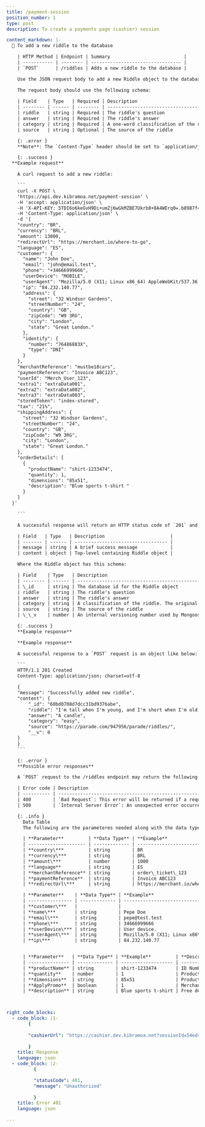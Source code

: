 ```yaml
---
title: /payment-session
position_number: 1
type: post
description: To create a payments page (cashier) session

content_markdown: |-
  📌 To add a new riddle to the database

    | HTTP Method | Endpoint | Summary                           |
    | ----------- | -------- | --------------------------------- |
    | `POST`      | /riddles | Adds a new riddle to the database |

    Use the JSON request body to add a new Riddle object to the database.

    The request body should use the following schema:
    
    | Field    | Type   | Required | Description                                                                                                                                                                                               |
    | -------- | ------ | -------- | --------------------------------------------------------------------------------------------------------------------------------------------------------------------------------------------------------- |
    | riddle   | string | Required | The riddle's question                                                                                                                                                                                     |
    | answer   | string | Required | The riddle's answer                                                                                                                                                                                       |
    | category | string | Required | A one-word classification of the riddle. It should not contain spaces. The original database includes the categories: easy, hard, funny, kids, math, and word. This is not an enum and more can be added. |
    | source   | string | Optional | The source of the riddle

    {: .error }
    **Note**: The `Content-Type` header should be set to `application/json`.

    {: .success }
  **Example request**

    A curl request to add a new riddle:

    ```
    curl -X POST \
    'https://api.dev.kibramoa.net/payment-session' \
    -H 'accept: application/json' \
    -H 'X-API-KEY: 5TDI6o6keGvH9Di+umZj6wGkMZBE7Ukrb8+8A4WErq0=.b8987f40-e1cf-488c-843a-7a634f245a81' \
    -H 'Content-Type: application/json' \
    -d '{
    "country": "BR",
    "currency": "BRL",
    "amount": 13000,
    "redirectUrl": "https://merchant.io/where-to-go",
    "language": "ES",
    "customer": {
      "name": "John Doe",
      "email": "john@email.test",
      "phone": "+34666999666",
      "userDevice": "MOBILE",
      "userAgent": "Mozilla/5.0 (X11; Linux x86_64) AppleWebKit/537.36 (KHTML, like Gecko) Chrome/51.0.2704.103 Safari/537.36",
      "ip": "84.232.140.77",
      "address": {
        "street": "32 Windsor Gardens",
        "streetNumber": "24",
        "country": "GB",
        "zipCode": "W9 3RG",
        "city": "London",
        "state": "Great London."
      },
      "identify": {
        "number": "76486883X",
        "type": "DNI"
      }
    },
    "merchantReference": "mustbe18cars",
    "paymentReference": "Invoice ABC123",
    "userId": "Merch_User_123",
    "extra1": "extraData001",
    "extra2": "extraData002",
    "extra3": "extraData003",
    "storedToken": "index-stored",
    "tax": "21%",
    "shippingAddress": {
      "street": "32 Windsor Gardens",
      "streetNumber": "24",
      "country": "GB",
      "zipCode": "W9 3RG",
      "city": "London",
      "state": "Great London."
    },
    "orderDetails": [
      {
        "productName": "shirt-1233474",
        "quantity": 1,
        "dimensions": "85x51",
        "description": "Blue sports t-shirt "
      }
    ]
  }'

    ```

    A successful response will return an HTTP status code of `201` and have the following schema:

    | Field   | Type   | Description                        |
    | ------- | ------ | ---------------------------------- |
    | message | string | A brief success message            |
    | content | object | Top-level containing Riddle object |

    Where the Riddle object has this schema:

    | Field    | Type   | Description                                                                                                                                                        |
    | -------- | ------ | ------------------------------------------------------------------------------------------------------------------------------------------------------------------ |
    | \_id     | string | The database id for the Riddle object                                                                                                                              |
    | riddle   | string | The riddle's question                                                                                                                                              |
    | answer   | string | The riddle's answer                                                                                                                                                |
    | category | string | A classification of the riddle. The original database includes the categories: easy, hard, funny, kids, math, and word. This is not an enum and more can be added. |
    | source   | string | The source of the riddle                                                                                                                                           |
    | \_\_v    | number | An internal versioning number used by Mongoose (the Object Data Model library used to connect to the MongoDB database).

    {: .success }
    **Example response**

    **Example response**

    A successful response to a `POST` request is an object like below:

    ```
    HTTP/1.1 201 Created
    Content-Type: application/json; charset=utf-8

    {
    "message": "Successfully added new riddle",
    "content": {
        "_id": "60bd0708d7dcc31bd9376abe",
        "riddle": "I'm tall when I'm young, and I'm short when I'm old. What am I?",
        "answer": "A candle",
        "category": "easy",
        "source": "https://parade.com/947956/parade/riddles/",
        "__v": 0
    }
    }
    ```

    {: .error }
    **Possible error responses**

    A `POST` request to the /riddles endpoint may return the following errors.

    | Error code | Description                                                                                                                                |
    | ---------- | ------------------------------------------------------------------------------------------------------------------------------------------ |
    | 400        | `Bad Request`: This error will be returned if a required field in the request body is missing or if the `category` field contains a space. |
    | 500        | `Internal Server Error`: An unexpected error occurred on the server.                                                                       |

    {: .info }
      Data Table
      The following are the parameteres needed along with the data types that are used.

      | **Parameter**         | **Data Type** | **Example**                     | **Description**                                                       |
      | --------------------- | ------------- | ------------------------------- | --------------------------------------------------------------------- |
      | **country\***         | string        | BR                              | Alpha-2 ISO Country code                                              |
      | **currency\***        | string        | BRL                             | ISO Currency code                                                     |
      | **amount\***          | number        | 1000                            | Amount without coma, format 155 = 1.55 This needs to be sent in cents |
      | **language**          | string        | ES                              | Alpha-2 ISO Language code                                             |
      | **merchantReference** | string        | order\_ticket\_123              | Merchant reference, must be unique and generated in merchant system.  |
      | **paymentReference**  | string        | Invoice ABC123                  | Reference to be used for the Payment.                                 |
      | **redirectUrl\***     | string        | https://merchant.io/where-to-go | Merchant redirect page after payment.                                 |

      | **Parameter**    | **Data Type** | **Example**                                                                                                | **Description**                          |
      | ---------------- | ------------- | ---------------------------------------------------------------------------------------------------------- | ---------------------------------------- |
      | **customer\***   |               |                                                                                                            | Customer data.                           |
      | **name\***       | string        | Pepe Doe                                                                                                   | User / payer full name.                  |
      | **email\***      | string        | pepe@test.test                                                                                             | User / payer email.                      |
      | **phone\***      | string        | 34666999666                                                                                                | User / payer phone number.               |
      | **userDevice\*** | string        | User device.                                                                                               | ENUM: Array\[ MOBILE, DESKTOP, TABLET \] |
      | **userAgent\***  | string        | Mozilla/5.0 (X11; Linux x86\_64) AppleWebKit/537.36 (KHTML, like Gecko) Chrome/51.0.2704.103 Safari/537.36 |                                          |
      | **ip\***         | string        | 84.232.140.77                                                                                              |                                          |


      | **Parameter**   | **Data Type** | **Example**         | **Description**                                                                                             |
      | --------------- | ------------- | ------------------- | ----------------------------------------------------------------------------------------------------------- |
      | **productName** | string        | shirt-1233474       | ID Number from end user.                                                                                    |
      | **quantity**    | number        | 1                   | Product quantity.                                                                                           |
      | **dimensions**  | string        | 85x51               | Product size dimension.                                                                                     |
      | **ApplyPromo**  | boolean       | 1                   | Merchant will send 1 or 0 across as to whether a promotion or bonus code will be applied. **– Coming soon** |
      | **description** | string        | Blue sports t-shirt | Free description of the order.                                                                              |



right_code_blocks:
  - code_block: |1-
        {
        
        "cashierUrl": "https://cashier.dev.kibramoa.net?sessionId=54ed4d33-9c24-4ef0-a7f8-242920a657u5"
 
        }
    title: Response
    language: json
  - code_block: |2-    
          {

          "statusCode": 401,
          "message": "Unauthorized"
          
          }
    title: Error 401
    language: json
   
---
```

